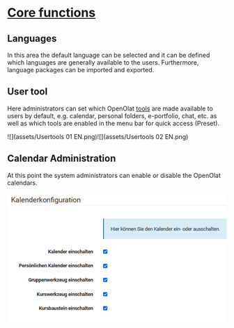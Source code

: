 #  [Core functions](Core+functions.html)

## Languages

In this area the default language can be selected and it can be defined which
languages are generally available to the users. Furthermore, language packages
can be imported and exported.

##  User tool

Here administrators can set which OpenOlat
[tools](Personal+menu+and+general+components.html) are made available to users
by default, e.g. calendar, personal folders, e-portfolio, chat, etc. as well
as which tools are enabled in the menu bar for quick access (Preset).

![](assets/Usertools 01 EN.png)![](assets/Usertools 02 EN.png)

## Calendar Administration

At this point the system administrators can enable or disable the OpenOlat
calendars.

![](assets/Kalender_admin.png)

